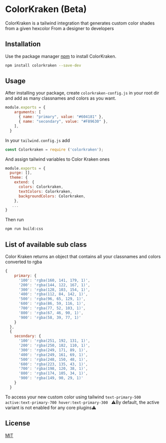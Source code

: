 # ColorKraken (Beta)

ColorKraken is a tailwind integration that generates custom color shades from a given hexcolor
From a designer to developers

## Installation

Use the package manager [npm](https://www.npmjs.com/) to install ColorKraken.

```bash
npm install colorkraken --save-dev
```
## Usage

After installing your package, create ```colorkraken-config.js``` in your root dir and add as many classnames and colors as you want.

```javascript
module.exports = {
    arguments: [
      { name: "primary", value: "#604181" },
      { name: "secondary", value: "#F89630" },
    ],
  }
  ```
In your ```tailwind.config.js``` add 
```javascript
const Colorkraken = require ('colorkraken');
```
And assign tailwind variables to Color Kraken ones

```javascript
module.exports = {
  purge: [],
  theme: {
    extend: {
      colors: Colorkraken,
      textColors: Colorkraken,
      backgroundColors: Colorkraken,
    },
   ...
}
```

Then run 

```bash
npm run build:css
```

## List of available sub class

Color Kraken returns an object that contains all your classnames and colors converted to rgba

```javascript
{
    primary: {
      '100': 'rgba(160, 141, 179, 1)',
      '200': 'rgba(144, 122, 167, 1)',
      '300': 'rgba(128, 103, 154, 1)',
      '400': 'rgba(112, 84, 142, 1)',
      '500': 'rgba(96, 65, 129, 1)',
      '600': 'rgba(86, 59, 116, 1)',
      '700': 'rgba(77, 52, 103, 1)',
      '800': 'rgba(67, 46, 90, 1)',
      '900': 'rgba(58, 39, 77, 1)'
    }
  },
  {
    secondary: {
      '100': 'rgba(251, 192, 131, 1)',
      '200': 'rgba(250, 182, 110, 1)',
      '300': 'rgba(249, 171, 89, 1)',
      '400': 'rgba(249, 161, 69, 1)',
      '500': 'rgba(248, 150, 48, 1)',
      '600': 'rgba(223, 135, 43, 1)',
      '700': 'rgba(198, 120, 38, 1)',
      '800': 'rgba(174, 105, 34, 1)',
      '900': 'rgba(149, 90, 29, 1)'
    }
  }
```
To access your new custom color using tailwind ```text-primary-500 active:text-primary-700 hover:text-primary-300 ``` 
⚠️By default, the active variant is not enabled for any core plugins⚠️ 

## License
[MIT](https://choosealicense.com/licenses/mit/)